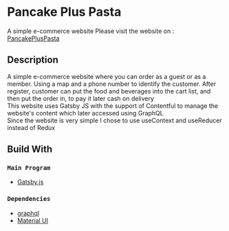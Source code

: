 
# Pancake Plus Pasta

A simple e-commerce website
Please visit the website on : [PancakePlusPasta](https://pancakepluspasta.netlify.app/)

## Description

 A simple e-commerce website where you can order as a guest or as a member. Using a map and a phone number to identify the customer. After register, customer can put the food and beverages into the cart list, and then put the order in, to pay it later cash on delivery\
 This website uses Gatsby JS with the support of Contentful to manage the website's content which later accessed using GraphQL \
Since the website is very simple I chose to use useContext and useReducer instead of Redux

## Build With

### `Main Program`

* [Gatsby.js](https://www.gatsbyjs.com/)

### `Dependencies`

* [graphql](https://graphql.org/)
* [Material UI](https://mui.com/)







